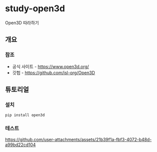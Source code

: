 # study-open3d
Open3D 따라하기

## 개요

### 참조
- 공식 사이트 - https://www.open3d.org/
- 깃헙 - https://github.com/isl-org/Open3D

## 튜토리얼

### 설치

```shell
pip install open3d
```

### 테스트

https://github.com/user-attachments/assets/21b39f1a-fbf3-4072-b48d-a99bd22cd104

